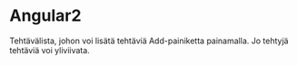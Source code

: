 # Angular2

Tehtävälista, johon voi lisätä tehtäviä Add-painiketta painamalla.
Jo tehtyjä tehtäviä voi yliviivata.



